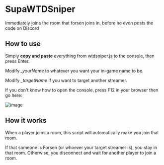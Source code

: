 # SupaWTDSniper
 Immediately joins the room that forsen joins in, before he even posts the code on Discord

## How to use
Simply **copy and paste** everything from wtdsniper.js to the console, then press Enter.

Modify *_yourName* to whatever you want your in-game name to be.

Modify *_targetName* if you want to target another streamer.

If you don't know how to open the console, press F12 in your browser then go here:

![image](https://user-images.githubusercontent.com/16715946/179583567-269a14de-386a-4446-b53d-ddb6825bf132.png)

## How it works
When a player joins a room, this script will automatically make you join that room.

If that someone is Forsen (or whoever your target streamer is), you stay in that room. Otherwise, you disconnect and wait for another player to join a room.
